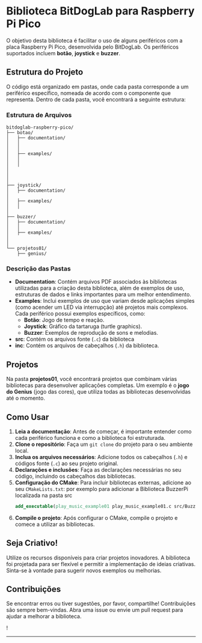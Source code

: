 
# Biblioteca BitDogLab para Raspberry Pi Pico

O objetivo desta biblioteca é facilitar o uso de alguns periféricos com a placa Raspberry Pi Pico, desenvolvida pelo BitDogLab. Os periféricos suportados incluem **botão**, **joystick** e **buzzer**.

## Estrutura do Projeto

O código está organizado em pastas, onde cada pasta corresponde a um periférico específico, nomeada de acordo com o componente que representa. Dentro de cada pasta, você encontrará a seguinte estrutura:

### Estrutura de Arquivos
```
bitdoglab-raspberry-pico/
├── botao/
│   ├── documentation/
│   │   
│   │   
│   ├── examples/
│   │   
│   │   
│   
│       
│   
├── joystick/
│   ├── documentation/
│ 
│   ├── examples/
│   │  
│   
├── buzzer/
│   ├── documentation/
│   │  
│   ├── examples/
│  
│  
└── projetos01/
    ├── genius/
```


### Descrição das Pastas

- **Documentation**: Contém arquivos PDF associados às bibliotecas utilizadas para a criação desta biblioteca, além de exemplos de uso, estruturas de dados e links importantes para um melhor entendimento.
- **Examples**: Inclui exemplos de uso que variam desde aplicações simples (como acender um LED via interrupção) até projetos mais complexos. Cada periférico possui exemplos específicos, como:
  - **Botão**: Jogo de tempo e reação.
  - **Joystick**: Gráfico da tartaruga (turtle graphics).
  - **Buzzer**: Exemplos de reprodução de sons e melodias.
- **src**: Contém os arquivos fonte (`.c`)  da biblioteca
- **inc**: Contém os arquivos de cabeçalhos (`.h`) da biblioteca.

## Projetos

Na pasta **projetos01**, você encontrará projetos que combinam várias bibliotecas para desenvolver aplicações completas. Um exemplo é o **jogo do Genius** (jogo das cores), que utiliza todas as bibliotecas desenvolvidas até o momento.

## Como Usar

1. **Leia a documentação**: Antes de começar, é importante entender como cada periférico funciona e como a biblioteca foi estruturada.
2. **Clone o repositório**: Faça um `git clone` do projeto para o seu ambiente local.
3. **Inclua os arquivos necessários**: Adicione todos os cabeçalhos (`.h`) e códigos fonte (`.c`) ao seu projeto original.
4. **Declarações e inclusões**: Faça as declarações necessárias no seu código, incluindo os cabeçalhos das bibliotecas.
5. **Configuração do CMake**: Para incluir bibliotecas externas, adicione ao seu `CMakeLists.txt`:
    por exemplo para adicionar a Biblioteca BuzzerPi localizada na pasta src
   ```cmake
   add_executable(play_music_example01 play_music_example01.c src/BuzzerPi.c)
   ```
7. **Compile o projeto**: Após configurar o CMake, compile o projeto e comece a utilizar as bibliotecas.

## Seja Criativo!

Utilize os recursos disponíveis para criar projetos inovadores. A biblioteca foi projetada para ser flexível e permitir a implementação de ideias criativas. Sinta-se à vontade para sugerir novos exemplos ou melhorias.

## Contribuições

Se encontrar erros ou tiver sugestões, por favor, compartilhe! Contribuições são sempre bem-vindas. Abra uma issue ou envie um pull request para ajudar a melhorar a biblioteca.

!

---

